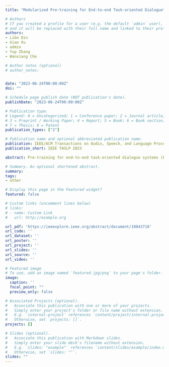 ```yaml
---
title: "Modularized Pre-training for End-to-end Task-oriented Dialogue"

# Authors
# If you created a profile for a user (e.g. the default `admin` user), write the username (folder name) here 
# and it will be replaced with their full name and linked to their profile.
authors:
- Libo Qin
- Xiao Xu
- admin
- Yup Zhang
- Wanxiang Che

# Author notes (optional)
# author_notes:


date: "2023-06-24T00:00:00Z"
doi: ""

# Schedule page publish date (NOT publication's date).
publishDate: "2023-06-24T00:00:00Z"

# Publication type.
# Legend: 0 = Uncategorized; 1 = Conference paper; 2 = Journal article;
# 3 = Preprint / Working Paper; 4 = Report; 5 = Book; 6 = Book section;
# 7 = Thesis; 8 = Patent
publication_types: ["2"]

# Publication name and optional abbreviated publication name.
publication: IEEE/ACM Transactions on Audio, Speech, and Language Processing
publication_short: IEEE TASLP 2023

abstract: Pre-training for end-to-end task-oriented dialogue systems (EToDs) is a challenging task due to its unique knowledge base query (accuracy) need and lack of sufficient training data (fluency). In this paper, we try to mitigate the above challenges by introducing a modularized pre-training framework for EToDs, which achieves to effectively improve both accuracy and fluency of EToDs through a pre-training paradigm. The core insight is a modular design by decomposing EToDs into a generation (fluency) module and a knowledge-retriever (accuracy) module, which allows us to optimize each module by pre-training these two sub-modules with different well-designed pre-training tasks, respectively. In addition, such a modularized paradigm enables us to make full use of large amounts of KB-free dialogue corpus for the pre-training generation module, which can alleviate the insufficient training problem. Furthermore, we introduce a new consistency-guided data augmentation (CGDA) strategy to cope with the data scarcity problem to better pre-train the knowledge-retriever module. Finally, we fine-tune the pre-trained generation module and knowledge-retriever module jointly. Experimental results on three datasets show that our model achieve superior performance in terms of both fluency and accuracy. To our knowledge, this is the first work to explore modularized pre-training methods for EToDs.

# Summary. An optional shortened abstract.
summary: 
tags: 
- other

# Display this page in the Featured widget?
featured: false

# Custom links (uncomment lines below)
# links:
# - name: Custom Link
#   url: http://example.org

url_pdf: 'https://ieeexplore.ieee.org/abstract/document/10043710'
url_code: ''
url_dataset: ''
url_poster: ''
url_project: ''
url_slides: ''
url_source: ''
url_video: ''

# Featured image
# To use, add an image named `featured.jpg/png` to your page's folder. 
image:
  caption: ''
  focal_point: ""
  preview_only: false

# Associated Projects (optional).
#   Associate this publication with one or more of your projects.
#   Simply enter your project's folder or file name without extension.
#   E.g. `internal-project` references `content/project/internal-project/index.md`.
#   Otherwise, set `projects: []`.
projects: []

# Slides (optional).
#   Associate this publication with Markdown slides.
#   Simply enter your slide deck's filename without extension.
#   E.g. `slides: "example"` references `content/slides/example/index.md`.
#   Otherwise, set `slides: ""`.
slides: ""
---
```

